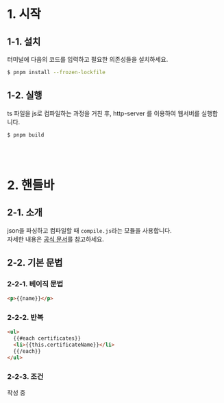 # 1. 시작

## 1-1. 설치

터미널에 다음의 코드를 입력하고 필요한 의존성들을 설치하세요.

```bash
$ pnpm install --frozen-lockfile
```

## 1-2. 실행

ts 파일을 js로 컴파일하는 과정을 거친 후, http-server 를 이용하여 웹서버를 실행합니다.

```bash
$ pnpm build
```

<br/>
<br/>

# 2. 핸들바

## 2-1. 소개

json을 파싱하고 컴파일할 때 `compile.js`라는 모듈을 사용합니다.  
자세한 내용은 [공식 문서](https://handlebarsjs.com/)를 참고하세요.

## 2-2. 기본 문법

### 2-2-1. 베이직 문법

```html
<p>{{name}}</p>
```

### 2-2-2. 반복

```html
<ul>
  {{#each certificates}}
  <li>{{this.certificateName}}</li>
  {{/each}}
</ul>
```

### 2-2-3. 조건

작성 중
